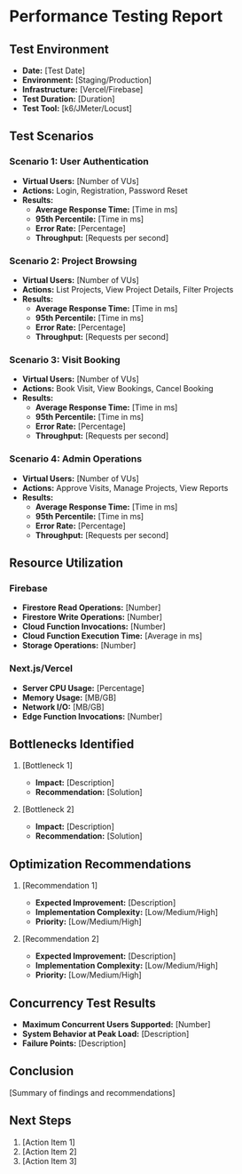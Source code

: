 # Performance Testing Report

## Test Environment
- **Date:** [Test Date]
- **Environment:** [Staging/Production]
- **Infrastructure:** [Vercel/Firebase]
- **Test Duration:** [Duration]
- **Test Tool:** [k6/JMeter/Locust]

## Test Scenarios

### Scenario 1: User Authentication
- **Virtual Users:** [Number of VUs]
- **Actions:** Login, Registration, Password Reset
- **Results:**
  - **Average Response Time:** [Time in ms]
  - **95th Percentile:** [Time in ms]
  - **Error Rate:** [Percentage]
  - **Throughput:** [Requests per second]

### Scenario 2: Project Browsing
- **Virtual Users:** [Number of VUs]
- **Actions:** List Projects, View Project Details, Filter Projects
- **Results:**
  - **Average Response Time:** [Time in ms]
  - **95th Percentile:** [Time in ms]
  - **Error Rate:** [Percentage]
  - **Throughput:** [Requests per second]

### Scenario 3: Visit Booking
- **Virtual Users:** [Number of VUs]
- **Actions:** Book Visit, View Bookings, Cancel Booking
- **Results:**
  - **Average Response Time:** [Time in ms]
  - **95th Percentile:** [Time in ms]
  - **Error Rate:** [Percentage]
  - **Throughput:** [Requests per second]

### Scenario 4: Admin Operations
- **Virtual Users:** [Number of VUs]
- **Actions:** Approve Visits, Manage Projects, View Reports
- **Results:**
  - **Average Response Time:** [Time in ms]
  - **95th Percentile:** [Time in ms]
  - **Error Rate:** [Percentage]
  - **Throughput:** [Requests per second]

## Resource Utilization

### Firebase
- **Firestore Read Operations:** [Number]
- **Firestore Write Operations:** [Number]
- **Cloud Function Invocations:** [Number]
- **Cloud Function Execution Time:** [Average in ms]
- **Storage Operations:** [Number]

### Next.js/Vercel
- **Server CPU Usage:** [Percentage]
- **Memory Usage:** [MB/GB]
- **Network I/O:** [MB/GB]
- **Edge Function Invocations:** [Number]

## Bottlenecks Identified
1. [Bottleneck 1]
   - **Impact:** [Description]
   - **Recommendation:** [Solution]

2. [Bottleneck 2]
   - **Impact:** [Description]
   - **Recommendation:** [Solution]

## Optimization Recommendations
1. [Recommendation 1]
   - **Expected Improvement:** [Description]
   - **Implementation Complexity:** [Low/Medium/High]
   - **Priority:** [Low/Medium/High]

2. [Recommendation 2]
   - **Expected Improvement:** [Description]
   - **Implementation Complexity:** [Low/Medium/High]
   - **Priority:** [Low/Medium/High]

## Concurrency Test Results
- **Maximum Concurrent Users Supported:** [Number]
- **System Behavior at Peak Load:** [Description]
- **Failure Points:** [Description]

## Conclusion
[Summary of findings and recommendations]

## Next Steps
1. [Action Item 1]
2. [Action Item 2]
3. [Action Item 3]

